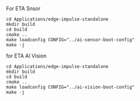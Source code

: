 For ETA Snsor
```
cd Applications/edge-impulse-standalone
mkdir build
cd build
cmake ..
make loadconfig CONFIG="../ai-sensor-boot-config"
make -j
```



for ETA AI Vision
```
cd Applications/edge-impulse-standalone
mkdir build
cd build
cmake ..
make loadconfig CONFIG="../ai-vision-boot-config"
make -j

```
